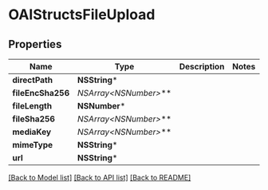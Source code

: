 # OAIStructsFileUpload

## Properties
Name | Type | Description | Notes
------------ | ------------- | ------------- | -------------
**directPath** | **NSString*** |  | 
**fileEncSha256** | **NSArray&lt;NSNumber*&gt;*** |  | 
**fileLength** | **NSNumber*** |  | 
**fileSha256** | **NSArray&lt;NSNumber*&gt;*** |  | 
**mediaKey** | **NSArray&lt;NSNumber*&gt;*** |  | 
**mimeType** | **NSString*** |  | 
**url** | **NSString*** |  | 

[[Back to Model list]](../README.md#documentation-for-models) [[Back to API list]](../README.md#documentation-for-api-endpoints) [[Back to README]](../README.md)


